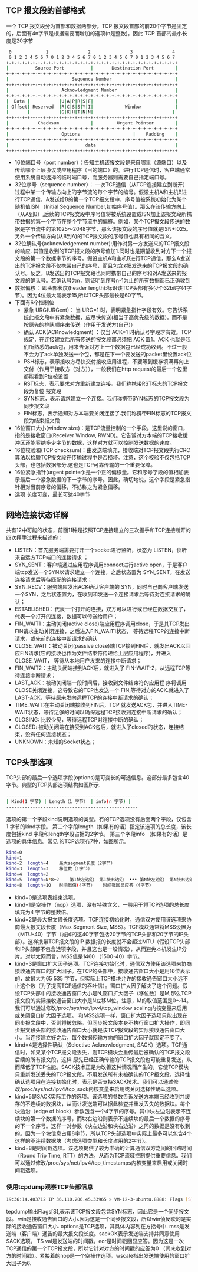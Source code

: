 ## TCP 报文段的首部格式
一个 TCP 报文段分为首部和数据两部分。TCP 报文段首部的前20个字节是固定的，后面有4n字节是根据需要而增加的选项(n是整数)。因此 TCP 首部的最小长度是20字节
```sh
 0             1               2               3               4
 0 1 2 3 4 5 6 7 0 1 2 3 4 5 6 7 0 1 2 3 4 5 6 7 0 1 2 3 4 5 6 7 
+-+-+-+-+-+-+-+-+-+-+-+-+-+-+-+-+-+-+-+-+-+-+-+-+-+-+-+-+-+-+-+-+
|          Source Port          |       Destination Port        |
+-+-+-+-+-+-+-+-+-+-+-+-+-+-+-+-+-+-+-+-+-+-+-+-+-+-+-+-+-+-+-+-+
|                        Sequence Number                        |
+-+-+-+-+-+-+-+-+-+-+-+-+-+-+-+-+-+-+-+-+-+-+-+-+-+-+-+-+-+-+-+-+
|                    Acknowledgment Number                      |
+-+-+-+-+-+-+-+-+-+-+-+-+-+-+-+-+-+-+-+-+-+-+-+-+-+-+-+-+-+-+-+-+
|  Data |           |U|A|P|R|S|F|                               |
| Offset| Reserved  |R|C|S|S|Y|I|            Window             |
|       |           |G|K|H|T|N|N|                              |
+-+-+-+-+-+-+-+-+-+-+-+-+-+-+-+-+-+-+-+-+-+-+-+-+-+-+-+-+-+-+-+-+
|           Checksum            |         Urgent Pointer        |
+-+-+-+-+-+-+-+-+-+-+-+-+-+-+-+-+-+-+-+-+-+-+-+-+-+-+-+-+-+-+-+-+
|                    Options                    |    Padding    |
+-+-+-+-+-+-+-+-+-+-+-+-+-+-+-+-+-+-+-+-+-+-+-+-+-+-+-+-+-+-+-+-+
|                             data                              |
+-+-+-+-+-+-+-+-+-+-+-+-+-+-+-+-+-+-+-+-+-+-+-+-+-+-+-+-+-+-+-+-+ 
```

- 16位端口号（port number）：告知主机该报文段是来自哪里（源端口）以及传给哪个上层协议或应用程序（目的端口）的。进行TCP通信时，客户端通常使用系统自动选择的临时端口号，而服务器则需要自己指定端口号。
- 32位序号（sequence number）： —次TCP通信（从TCP连接建立到断开）过程中某一个传输方向上的字节流的毎个字节的编号。假设主机A和主机B进行TCP通信，A发送给B的第一个TCP报文段中，序号值被系统初始化为某个随机值ISN （Initial Sequence Number,初始序号值）。那么在该传输方向上（从A到B）,后续的TCP报文段中序号值将被系统设置成ISN加上该报文段所携带数据的第一个字节在整个字节流中的偏移。例如，某个TCP报文段传送的数据是字节流中的第1025〜2048字节，那么该报文段的序号值就是ISN+I025。另外一个传输方向(从B到A)的TCP报文段的序号值也具有相同的含义。
- 32位确认号(acknowledgement number):用作对另一方发送来的TCP报文段的响应. 其值是收到的TCP报文段的序号值加1.同时也是期望收到对方下一个报文段的第一个数据字节的序号。假设主机A和主机B进行TCP通信，那么A发送出的TCP报文段不仅携带自己的序号，而且包含对B发送来的TCP报文段的确认号。反之，B发送出的TCP报文段也同时携带自己的序号和对A发送来的报文段的确认号。若确认号为n，则证明到序号n-1为止的所有数据都已正确收到
- 数据偏移： 即头部长度(header length):标识该TCP头部有多少个32bit字(4字节)。因为4位最大能表示15,所以TCP头部最长是60字节。
- 下面有6个控制位
	- 紧急 URG(URGent)： 当 URG=1 时，表明紧急指针字段有效。它告诉系统此报文段中有紧急数据，应尽快传送(相当于高优先级的数据)，而不是按原先的排队顺序来传送（作用于发送方(自己)）
	- 确认 ACK(ACKnowledgment) ：仅当 ACK=1 时确认号字段才有效。TCP 规定，在连接建立后所有传送的报文段都必须把 ACK 置1。ACK 也就是我们所熟悉的ack包，用来告诉对方上一个数据包已经成功收到。不过一般不会为了ack单独发送一个包，都是在下一个要发送的packet里设置ack位
	- PSH标志，表示接收方尽快交付接收应用进程，不要等到缓存填满再向上交付（作用于接收方（对方）），一般我们在http request的最后一个包里都能看到P位被设置
	- RST标志，表示要求对方重新建立连接。我们称携带RST标志的TCP报文段为复位 报文段	
	- SYN标志，表示请求建立一个连接。我们称携带SYN标志的TCP报文段为同步报文段
	- FIN标志，表示通知对方本端要关闭连接了.我们称携带FIN标志的TCP报文段为结束报文段
- 16位窗口大小(window size)：是TCP流量控制的一个手段。这里说的窗口，指的是接收窗口(Receiver Window, RWND)。它告诉对方本端的TCP接收缓冲区还能容纳多少字节的数据，这样对方就可以控制发送数据的速度。
- 16位校验和(TCP checksum)：由发送端填充，接收端对TCP报文段执行CRC算法以检験TCP报文段在传输过程中是否损坏。注意，这个校验不仅包括TCP头部，也包括数据部分.这也是TCP可靠传输的一个重要保障。
- 16位紧急指针(urgent pointer):是一个正的偏移量。它和序号字段的值相加表示最后一个紧急数据的下一字节的序号。因此，确切地说，这个字段是紧急指针相对当前序号的偏移，不妨称之为紧急偏移。
- 选项 长度可变，最长可达40字节


## 网络连接状态详解
共有12中可能的状态，前面11种是按照TCP连接建立的三次握手和TCP连接断开的四次挥手过程来描述的：
- LISTEN：首先服务端需要打开一个socket进行监听，状态为 LISTEN，侦听来自远方TCP端口的连接请求 ；
- SYN_SENT：客户端通过应用程序调用connect进行active open，于是客户端tcp发送一个SYN以请求建立一个连接，之后状态置为 SYN_SENT，在发送连接请求后等待匹配的连接请求；
- SYN_RECV：服务端应发出ACK确认客户端的 SYN，同时自己向客户端发送一个SYN，之后状态置为，在收到和发送一个连接请求后等待对连接请求的确认；
- ESTABLISHED：代表一个打开的连接，双方可以进行或已经在数据交互了， 代表一个打开的连接，数据可以传送给用户；
- FIN_WAIT1：主动关闭(active close)端应用程序调用close，于是其TCP发出FIN请求主动关闭连接，之后进入FIN_WAIT1状态， 等待远程TCP的连接中断请求，或先前的连接中断请求的确认
- CLOSE_WAIT：被动关闭(passive close)端TCP接到FIN后，就发出ACK以回应FIN请求(它的接收也作为文件结束符传递给上层应用程序)，并进入CLOSE_WAIT， 等待从本地用户发来的连接中断请求；
- FIN_WAIT2：主动关闭端接到ACK后，就进入了 FIN-WAIT-2，从远程TCP等待连接中断请求；
- LAST_ACK：被动关闭端一段时间后，接收到文件结束符的应用程 序将调用CLOSE关闭连接，这导致它的TCP也发送一个 FIN,等待对方的ACK.就进入了LAST-ACK，等待原来发向远程TCP的连接中断请求的确认；
- TIME_WAIT:在主动关闭端接收到FIN后，TCP 就发送ACK包，并进入TIME-WAIT状态，等待足够的时间以确保远程TCP接收到连接中断请求的确认；
- CLOSING: 比较少见，等待远程TCP对连接中断的确认；
- CLOSED: 被动关闭端在接受到ACK包后，就进入了closed的状态，连接结束，没有任何连接状态；
- UNKNOWN：未知的Socket状态；

## TCP头部选项
TCP头部的最后一个选项字段(options)是可变长的可选信息。这部分最多包含40字节。典型的TCP头部选项结构如图所示.

```sh
--------------------------------------------------
| Kind(1 字节) | Length（1 字节） | info(n 字节) |
--------------------------------------------------
```
选项的第一个字段kind说明选项的类型。冇的TCP选项没有后面两个字段，仅包含1 字节的kind字段。
第二个字段length（如果有的话）指定该选项的总长度，该长度包括kind 字段和length字段占据的2字节。
第三个字段info （如果有的话）是选项的具体信息。常见 的TCP选项冇7种，如图所示。
```sh
kind=O	
kind=1							
kind=2	lcngth=4	最大segment长度（2字节）		
kind=3	length=3	移位数（1字节）		
kind=4	lcngth=2						
kind=5	length=N*8+2	第1块左边沿	第1块右边沿	•••	第N块左边沿	第N块右边沿
kind=8	lcngth=1O	时间戮值(4字节）	时间戮回显应答（4字节）
```
- kind=0是选项表结束选项。
- kind=1是空操作（nop）选项，没有特殊含义，一般用于将TCP选项的总长度填充为4 字节的整数倍。
- kind=2是最大报文段长度选项。TCP连接初始化时，通信双方使用该选项来协商最大报文段长度（Max Segment Size, MSS）。TCP模块通常将MSS设置为（MTU-40）字节（减掉的这40字节包括20字节的TCP头部和20字节的IP头部）。这样携带TCP报文段的IP 数据报的长度就不会超过MTU（假设TCP头部和IP头部都不包含选项字段，并且这也是一般情况），从而避免本机发生IP分片。对以太网而言，MSS值是1460 （1500-40）字节。
- kind=3是窗口扩大因子选项。TCP连接初始化时，通信双方使用该选项来协商接收通告窗口的扩大因子。在TCP的头部中，接收通告窗口大小是用16位表示的，故最大为65 535 字节，但实际上TCP模块允许的接收通告窗口大小远不止这个数（为了提高TCP通信的吞吐信）。窗口扩大因子解决了这个问题。假设TCP头部中的接收通告窗口大小是N,窗口扩大因子（移位数）是M,那么TCP报文段的实际接收通告窗口大小是N左移M位。注意，M的取值范围是0〜14。我们可以通过修改/proc/sys/net/ipv4/tcp_window scaling内核变量来启用或关闭窗口扩大因子选项。 和MSS选项一样，窗口扩大因子选项只能出现在同步报文段中，否则将被忽略。但同步报文段本身不执行窗口扩大操作，即同步报文段头部的接收通告窗口大小就是该TCP报文段的实际接收通告窗口大小。当连接建立好之后，每个数据传输方向的窗口扩大因子就固定不变了。
- kind=4是选择性确认（Selective Acknowledgment, SACK）选项。TCP通信时，如果某个TCP报文段丢失，则TCP模块会重传最后被确认的TCP报文段后续的所有报文段，这样 原先已经正确传输的TCP报文段也可能重复发送，从而降低了TCP性能。SACK技术正是为改善这种情况而产生的，它使TCP模块只重新发送丢失的TCP报文段，不用发送所有未被确认的TCP报文段。选择性确认选项用在连接初始化时，表示是否支持SACK技术。我们可以通过修改/proc/sys/nct/ipv4/tcp_sack内核变量来启用或关闭选择性确认选项。
- kind=5是SACK实际工作的选项。该选项的参数吿诉发送方本端已经收到并缓存的不连续的数据块，从而让发送端可以据此检査并重发丢失的数据块。每个块边沿（edge of block）参数包含一个4字节的序号。其中块左边沿表示不连续块的第一个数据的序号，而块右边沿则表示不连续块的最后一个数据的序号的下一个序号。这样一对参数（块左边沿和块右边沿）之冋的数据是没有收到的。因为一个块信息占用8字节，所以TCP头部选项中实际上最多可以包含4个这样的不连续数据块（考虑选项类型和长度占用的2字节）。
- kind=8是时间戳选项。该选项提供了较为准确的计算通信双方之间的回路时间（Round Trip Time, RTT）的方法，从而为TCP流域控制提供重要信息。我们可以通过修改/proc/sys/net/ipv4/tcp_timestamps内核变量来启用或关闭时间戳选项。

### 使用tcpdump观察TCP头部信息
```sh
19:36:14.403712 IP 36.110.206.45.33965 > VM-12-3-ubuntu.8888: Flags [S], seq 2066908838, win 65535, options [mss 1160,nop,wscale 6,nop,nop,TS val 723456688 ecr 0,sackOK,eol], length 0
```

tepdump输出Flags[S],表示该TCP报文段包含SYN标志，因此它是一个同步报文段。 
win是接收通告窗口的大小.因为这是一个同步报文段，所以win偵反映的是实际的接收通告窗口大小.
options是TCP选项，其具体内容列在方括号中.
	mss是发送端（客户端）通告的最大报文段长度。sackOK表示发送端支持并同意使用SACK选项。 TS val是发送端的时间戳。ecr是时间戳回显应答。因为这是一次TCP通信的第一个TCP报文段，所以它针对对方的时间戳的应答为0 （尚未收到对方的时间戳）。紧接着的nop是一个空操作选项。wscale指出发送端使用的窗口扩大因子为6.









